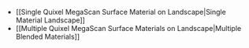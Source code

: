- [[Single Quixel MegaScan Surface Material on Landscape|Single Material Landscape]]
- [[Multiple Quixel MegaScan Surface Materials on Landscape|Multiple Blended Materials]]

